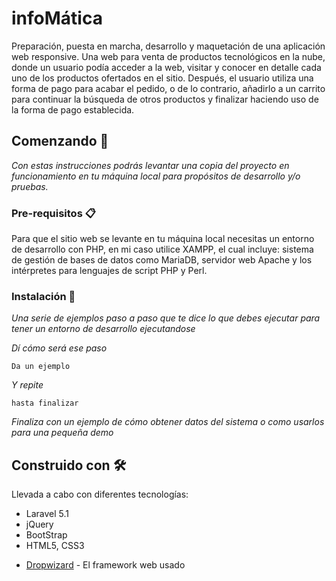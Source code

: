 # infoMática 

Preparación, puesta en marcha, desarrollo y maquetación de una aplicación web responsive.
Una web para venta de productos tecnológicos en la nube, donde un usuario podía acceder a la web, visitar y conocer en detalle cada uno de los productos ofertados en el sitio.
Después, el usuario utiliza una forma de pago para acabar el pedido, o de lo contrario, añadirlo a un carrito para continuar la búsqueda de otros productos y finalizar haciendo uso de la forma de pago establecida.

## Comenzando 🚀

_Con estas instrucciones podrás levantar una copia del proyecto en funcionamiento en tu máquina local para propósitos de desarrollo y/o pruebas._

### Pre-requisitos 📋

Para que el sitio web se levante en tu máquina local necesitas un entorno de desarrollo con PHP, en mi caso utilice XAMPP, el cual incluye: sistema de gestión de bases de datos como MariaDB, servidor web Apache y los intérpretes para lenguajes de script PHP y Perl.

### Instalación 🔧

_Una serie de ejemplos paso a paso que te dice lo que debes ejecutar para tener un entorno de desarrollo ejecutandose_

_Dí cómo será ese paso_

```
Da un ejemplo
```

_Y repite_

```
hasta finalizar
```

_Finaliza con un ejemplo de cómo obtener datos del sistema o como usarlos para una pequeña demo_

## Construido con 🛠️

Llevada a cabo con diferentes tecnologías:
- Laravel 5.1
- jQuery
- BootStrap
- HTML5, CSS3

* [Dropwizard](http://www.dropwizard.io/1.0.2/docs/) - El framework web usado
